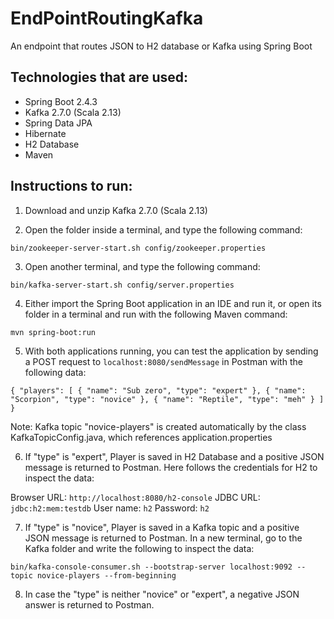 # EndPointRoutingKafka
An endpoint that routes JSON to H2 database or Kafka using Spring Boot

## Technologies that are used:

* Spring Boot 2.4.3
* Kafka 2.7.0 (Scala 2.13)
* Spring Data JPA
* Hibernate
* H2 Database
* Maven

## Instructions to run:

1. Download and unzip Kafka 2.7.0 (Scala 2.13)

2. Open the folder inside a terminal, and type the following command:

`bin/zookeeper-server-start.sh config/zookeeper.properties`

3. Open another terminal, and type the following command:

`bin/kafka-server-start.sh config/server.properties`

4. Either import the Spring Boot application in an IDE and run it, or open its folder in a terminal and run with the following Maven command:

`mvn spring-boot:run`

5. With both applications running, you can test the application by sending a POST request to `localhost:8080/sendMessage` in Postman with the following data:


`{
  "players": [
    {
      "name": "Sub zero",
      "type": "expert"
    },
    {
      "name": "Scorpion",
      "type": "novice"
    },
    {
      "name": "Reptile",
      "type": "meh"
    }
  ]
}`

Note: Kafka topic "novice-players" is created automatically by the class KafkaTopicConfig.java, which references application.properties

6. If "type" is "expert", Player is saved in H2 Database and a positive JSON message is returned to Postman. Here follows the credentials for H2 to inspect the data:

Browser URL: `http://localhost:8080/h2-console`
JDBC URL: `jdbc:h2:mem:testdb`
User name: `h2`
Password: `h2`

7. If "type" is "novice", Player is saved in a Kafka topic and a positive JSON message is returned to Postman. In a new terminal, go to the Kafka folder and write the following to inspect the data:

`bin/kafka-console-consumer.sh --bootstrap-server localhost:9092 --topic novice-players --from-beginning`

8. In case the "type" is neither "novice" or "expert", a negative JSON answer is returned to Postman.

